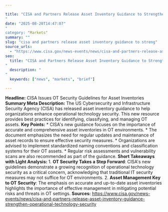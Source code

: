 ```yaml
---

title: "CISA and Partners Release Asset Inventory Guidance to Strengthen Operational Technology Security'"
date: "2025-08-20T14:47:07""
category: "Markets"
summary: ""
slug: "cisa and partners release asset inventory guidance to streng"
source_urls:
  - "https://www.cisa.gov/news-events/news/cisa-and-partners-release-asset-inventory-guidance-strengthen-operational-technology-security"
seo:
  title: "CISA and Partners Release Asset Inventory Guidance to Strengthen Operational Technology Security | Hash n Hedge'"
  description: ""
  keywords: ["news", "markets", "brief"]

---
```

**Headline:** CISA Issues OT Security Guidelines for Asset Inventories  **Summary Meta Description:** The US Cybersecurity and Infrastructure Security Agency (CISA) has released asset inventory guidance to help organizations enhance operational technology security. This new resource provides best practices for identifying, classifying, and managing OT assets.  **Key Points:**  * CISA's new guidance focuses on the importance of accurate and comprehensive asset inventories in OT environments. * The document emphasizes the need for regular updates and maintenance of asset records to ensure effective security measures. * Organizations are advised to implement standardized naming conventions and classification systems for their OT assets. * Regular risk assessments and vulnerability scans are also recommended as part of the guidance.  **Short Takeaways with Light Analysis:**  1. **OT Security Takes a Step Forward**: CISA's new guidelines demonstrate a growing recognition of operational technology security as a critical concern, acknowledging that traditional IT security measures may not suffice for OT environments. 2. **Asset Management Key to OT Security**: The emphasis on accurate and up-to-date asset inventories highlights the importance of effective management in mitigating potential risks and threats in OT settings.  **Sources:** https://www.cisa.gov/news-events/news/cisa-and-partners-release-asset-inventory-guidance-strengthen-operational-technology-security 
